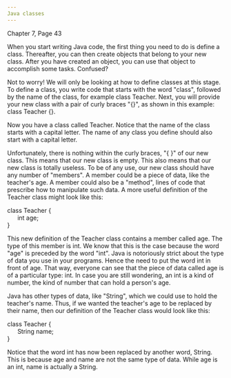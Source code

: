 ```yaml
---
Java classes
---
```


Chapter 7, Page 43

When you start writing Java code, the first thing you need to do is define a class.
Thereafter, you can then create objects that belong to your new class. After you have created
an object, you can use that object to accomplish some tasks. Confused?

Not to worry! We will only be looking at how to define classes at this stage. To define a class, 
you write code that starts with the word "class", followed by the name of the class, for example 
class Teacher. Next, you will provide your new class with a pair of curly braces "{}", as shown in 
this example: class Teacher {}.

Now you have a class called Teacher. Notice that the name of the class starts with a capital letter.
The name of any class you define should also start with a capital letter.

Unfortunately, there is nothing within the curly braces, "{ }" of our new class. This means that 
our new class is empty. This also means that our new class is totally useless. To be of any use, our
new class should have any number of "members". A member could be a piece of data, like the teacher's age.
A member could also be a "method", lines of code that prescribe how to manipulate such data. A more 
useful definition of the Teacher class might look like this:

class Teacher { <br>&nbsp;&nbsp;&nbsp;&nbsp;&nbsp;&nbsp;int age;<br> }

This new definition of the Teacher class contains a member called age. The type of this member is
int. We know that this is the case because the word "age" is preceded by the word "int". Java is
notoriously strict about the type of data you use in your programs. Hence the need to put the word
int in front of age. That way, everyone can see that the piece of data called age is of a
particular type: int. In case you are still wondering, an int is a kind of number, the kind of number 
that can hold a person's age. 

Java has other types of data, like "String", which we could use to hold the teacher's name. Thus, if 
we wanted the teacher's age to be replaced by their name, then our definition of the Teacher class 
would look like this: 

class Teacher { <br>&nbsp;&nbsp;&nbsp;&nbsp;&nbsp;&nbsp;String name;<br> }

Notice that the word int has now been replaced by another word, String. This is because age and name are 
not the same type of data. While age is an int, name is actually a String.
